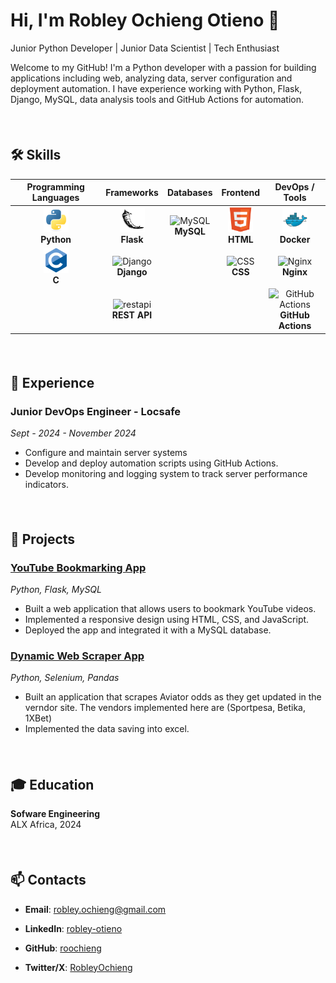 # Hi, I'm Robley Ochieng Otieno 👋

Junior Python Developer | Junior Data Scientist | Tech Enthusiast

Welcome to my GitHub! I'm a Python developer with a passion for building applications including web, analyzing data, server configuration and deployment automation. I have experience working with Python, Flask, Django, MySQL, data analysis tools and GitHub Actions for automation.<br>

  
<div style="margin-top: 20px;"></div><br>


## 🛠️ Skills

| **Programming Languages** | **Frameworks** | **Databases** | **Frontend** | **DevOps / Tools** |
| :-----------------------: | :------------: | :-----------: | :----------: | :----------------: |
| <img src="https://raw.githubusercontent.com/devicons/devicon/master/icons/python/python-original.svg" alt="python" width="40" height="40"/> <br> **Python** | <img src="https://raw.githubusercontent.com/devicons/devicon/master/icons/flask/flask-original.svg" alt="flask" width="40" height="40"/> <br> **Flask** | ![MySQL](https://media.giphy.com/media/1xon7pSbZrZxwCKwQJ/giphy.gif) <br> **MySQL** | <img src="https://raw.githubusercontent.com/devicons/devicon/master/icons/html5/html5-original.svg" alt="html5" width="40" height="40"/> <br> **HTML** | <img src="https://raw.githubusercontent.com/devicons/devicon/master/icons/docker/docker-original.svg" alt="docker" width="40" height="40"/> <br> **Docker** |
| <img src="https://raw.githubusercontent.com/devicons/devicon/master/icons/c/c-original.svg" alt="c" width="40" height="40"/> <br> **C** | ![Django](https://static.djangoproject.com/img/logos/django-logo-negative.png) <br> **Django** | | ![CSS](https://media.giphy.com/media/fsEaZldNC8A1PJ3mwp/giphy.gif) <br> **CSS** | ![Nginx](https://media.giphy.com/media/VIJsdCspVUR0eDlVt4/giphy.gif) <br> **Nginx** |
| | <img src="https://img.icons8.com/ios/452/api-settings.png" alt="restapi" width="40" height="40"/> <br>**REST API** | | | ![GitHub Actions](https://media.giphy.com/media/Urz2xEM4rY5mA/giphy.gif) <br> **GitHub Actions** |<br>

  
<div style="margin-top: 20px;"></div><br>

## 💼 Experience

### Junior DevOps Engineer - Locsafe
*Sept - 2024 - November 2024*

- Configure and maintain server systems
- Develop and deploy automation scripts using GitHub Actions.
- Develop monitoring and logging system to track server performance indicators.<br>

  
<div style="margin-top: 20px;"></div><br>


## 🔬 Projects

### [YouTube Bookmarking App](https://github.com/roochieng/YouTube_BookMarker)
*Python, Flask, MySQL*

- Built a web application that allows users to bookmark YouTube videos.
- Implemented a responsive design using HTML, CSS, and JavaScript.
- Deployed the app and integrated it with a MySQL database.<br>

### [Dynamic Web Scraper App](https://github.com/roochieng/aviator)
*Python, Selenium, Pandas*

- Built an application that scrapes Aviator odds as they get updated in the verndor site. The vendors implemented here are (Sportpesa, Betika, 1XBet)
- Implemented the data saving into excel.<br>

<div style="margin-top: 20px;"></div><br>


## 🎓 Education

**Sofware Engineering**  
ALX Africa, 2024<br>

  
<div style="margin-top: 20px;"></div><br>

## 📫 Contacts

- **Email**: robley.ochieng@gmail.com
- **LinkedIn**: [robley-otieno](https://www.linkedin.com/in/robley-otieno-75900426b/)
- **GitHub**: [roochieng](https://github.com/roochieng)

- **Twitter/X**: [RobleyOchieng](https://twitter.com/RobleyOchieng)

